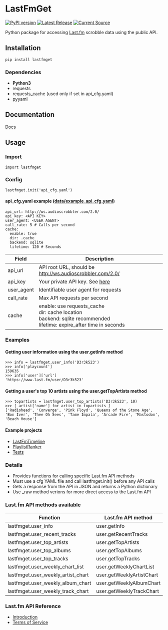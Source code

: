 # LastFmGet

[![PyPI version](https://badge.fury.io/py/lastfmget.svg)](https://pypi.org/project/lastfmget/)
[![Latest Release](https://github.com/D3r3k23/LastFmGet/actions/workflows/test_release.yaml/badge.svg)](https://github.com/D3r3k23/LastFmGet/actions/workflows/test_release.yaml)
[![Current Source](https://github.com/D3r3k23/LastFmGet/actions/workflows/test_source.yaml/badge.svg)](https://github.com/D3r3k23/LastFmGet/actions/workflows/test_source.yaml)

Python package for accessing [Last.fm](https://www.last.fm) scrobble data using the public API.


## Installation
`pip install lastfmget`

### Dependencies
* **Python3**
* requests
* requests_cache (used only if set in api_cfg.yaml)
* pyyaml


## Documentation
[Docs](https://htmlpreview.github.io/?https://github.com/D3r3k23/LastFmGet/blob/master/docs/pdoc/index.html)


## Usage

### Import
`import lastfmget`

### Config
`lastfmget.init('api_cfg.yaml')`

#### api_cfg.yaml example ([data/example_api_cfg.yaml](https://github.com/D3r3k23/LastFmGet/blob/master/data/example_api_cfg.yaml))
```
api_url: http://ws.audioscrobbler.com/2.0/
api_key: <API KEY>
user_agent: <USER AGENT>
call_rate: 5 # Calls per second
cache:
  enable: true
  dir: .cache
  backend: sqlite
  lifetime: 120 # Seconds
```

| Field      | Description                                               |
|------------|-----------------------------------------------------------|
| api_url    | API root URL, should be http://ws.audioscrobbler.com/2.0/ |
| api_key    | Your private API key. See [here](https://www.last.fm/api) |
| user_agent | Identifiable user agent for requests                      |
| call_rate  | Max API requests per second                               |
| cache      | enable: use requests_cache<br>dir: cache location<br>backend: sqlite recommended<br>lifetime: expire_after time in seconds |

### Examples

#### Getting user information using the user.getInfo method
```
>>> info = lastfmget.user_info('D3r3k523')
>>> info['playcount']
159635
>>> info['user']['url']
'https://www.last.fm/user/D3r3k523'
```

#### Getting a user's top 10 artists using the user.getTopArtists method
```
>>> topartists = lastfmget.user_top_artists('D3r3k523', 10)
>>> [ artist['name'] for artist in topartists ]
['Radiohead', 'Converge', 'Pink Floyd', 'Queens of the Stone Age', 'Bon Iver', 'Thee Oh Sees', 'Tame Impala', 'Arcade Fire', 'Mastodon', 'Beach House']
```

#### Example projects
* [LastFmTimeline](https://github.com/D3r3k23/LastFmTimeline)
* [PlaylistRanker](https://github.com/D3r3k23/PlaylistRanker)
* [Tests](https://github.com/D3r3k23/LastFmGet/blob/master/test/src/Tests.py)

### Details
* Provides functions for calling specific Last.fm API methods
* Must use a cfg YAML file and call lastfmget.init() before any API calls
* Gets a response from the API in JSON and returns a Python dictionary
* Use _raw method verions for more direct access to the Last.fm API

### Last.fm API methods available
| Function                           | Last.fm API method        |
|------------------------------------|---------------------------|
| lastfmget.user_info                | user.getInfo              |
| lastfmget.user_recent_tracks       | user.getRecentTracks      |
| lastfmget.user_top_artists         | user.getTopArtists        |
| lastfmget.user_top_albums          | user.getTopAlbums         |
| lastfmget.user_top_tracks          | user.getTopTracks         |
| lastfmget.user_weekly_chart_list   | user.getWeeklyChartList   |
| lastfmget.user_weekly_artist_chart | user.getWeeklyArtistChart |
| lastfmget.user_weekly_album_chart  | user.getWeeklyAlbumChart  |
| lastfmget.user_weekly_track_chart  | user.getWeeklyTrackChart  |

### Last.fm API Reference

* [Introduction](https://www.last.fm/api/intro)
* [Terms of Service](https://www.last.fm/api/tos)

